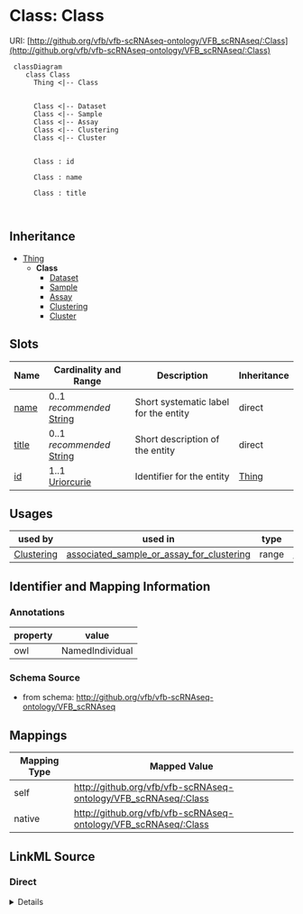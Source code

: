 # Class: Class



URI: [http://github.org/vfb/vfb-scRNAseq-ontology/VFB_scRNAseq/:Class](http://github.org/vfb/vfb-scRNAseq-ontology/VFB_scRNAseq/:Class)




```mermaid
 classDiagram
    class Class
      Thing <|-- Class
      

      Class <|-- Dataset
      Class <|-- Sample
      Class <|-- Assay
      Class <|-- Clustering
      Class <|-- Cluster
      
      
      Class : id
        
      Class : name
        
      Class : title
        
      
```





## Inheritance
* [Thing](Thing.md)
    * **Class**
        * [Dataset](Dataset.md)
        * [Sample](Sample.md)
        * [Assay](Assay.md)
        * [Clustering](Clustering.md)
        * [Cluster](Cluster.md)



## Slots

| Name | Cardinality and Range | Description | Inheritance |
| ---  | --- | --- | --- |
| [name](name.md) | 0..1 _recommended_ <br/> [String](String.md) | Short systematic label for the entity | direct |
| [title](title.md) | 0..1 _recommended_ <br/> [String](String.md) | Short description of the entity | direct |
| [id](id.md) | 1..1 <br/> [Uriorcurie](Uriorcurie.md) | Identifier for the entity | [Thing](Thing.md) |





## Usages

| used by | used in | type | used |
| ---  | --- | --- | --- |
| [Clustering](Clustering.md) | [associated_sample_or_assay_for_clustering](associated_sample_or_assay_for_clustering.md) | range | [Class](Class.md) |






## Identifier and Mapping Information





### Annotations

| property | value |
| --- | --- |
| owl | NamedIndividual |



### Schema Source


* from schema: http://github.org/vfb/vfb-scRNAseq-ontology/VFB_scRNAseq





## Mappings

| Mapping Type | Mapped Value |
| ---  | ---  |
| self | http://github.org/vfb/vfb-scRNAseq-ontology/VFB_scRNAseq/:Class |
| native | http://github.org/vfb/vfb-scRNAseq-ontology/VFB_scRNAseq/:Class |





## LinkML Source

<!-- TODO: investigate https://stackoverflow.com/questions/37606292/how-to-create-tabbed-code-blocks-in-mkdocs-or-sphinx -->

### Direct

<details>
```yaml
name: Class
annotations:
  owl:
    tag: owl
    value: NamedIndividual
from_schema: http://github.org/vfb/vfb-scRNAseq-ontology/VFB_scRNAseq
is_a: Thing
slots:
- name
- title

```
</details>

### Induced

<details>
```yaml
name: Class
annotations:
  owl:
    tag: owl
    value: NamedIndividual
from_schema: http://github.org/vfb/vfb-scRNAseq-ontology/VFB_scRNAseq
is_a: Thing
attributes:
  name:
    name: name
    annotations:
      owl:
        tag: owl
        value: AnnotationAssertion
    description: Short systematic label for the entity.
    from_schema: http://github.org/vfb/vfb-scRNAseq-ontology/VFB_scRNAseq
    rank: 1000
    slot_uri: rdfs:label
    alias: name
    owner: Class
    domain_of:
    - Class
    range: string
    recommended: true
  title:
    name: title
    annotations:
      owl:
        tag: owl
        value: AnnotationAssertion
    description: Short description of the entity.
    from_schema: http://github.org/vfb/vfb-scRNAseq-ontology/VFB_scRNAseq
    rank: 1000
    slot_uri: IAO:0000115
    alias: title
    owner: Class
    domain_of:
    - Class
    range: string
    recommended: true
  id:
    name: id
    description: Identifier for the entity. FlyBase identifiers should be prefixed
      with 'FlyBase:'.
    from_schema: http://github.org/vfb/vfb-scRNAseq-ontology/VFB_scRNAseq
    rank: 1000
    identifier: true
    alias: id
    owner: Class
    domain_of:
    - Thing
    range: uriorcurie
    required: true

```
</details>